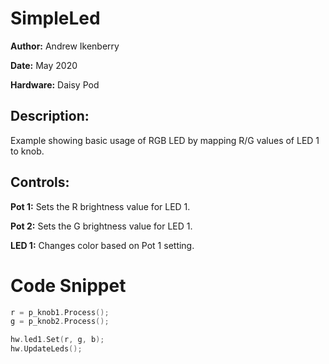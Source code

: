 # SimpleLed
**Author:** Andrew Ikenberry

**Date:** May 2020

**Hardware:** Daisy Pod

## Description: 
Example showing basic usage of RGB LED by mapping R/G values of LED 1 to knob.

## Controls:

**Pot 1:** Sets the R brightness value for LED 1.

**Pot 2:** Sets the G brightness value for LED 1.

**LED 1:** Changes color based on Pot 1 setting. 

# Code Snippet  
```cpp  
r = p_knob1.Process();
g = p_knob2.Process();

hw.led1.Set(r, g, b);    
hw.UpdateLeds();
```
